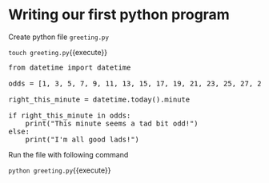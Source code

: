 # Writing our first python program

Create python file `greeting.py`

`touch greeting.py`{{execute}}

<pre class="file" data-filename="greeting.py" data-target="replace">
from datetime import datetime

odds = [1, 3, 5, 7, 9, 11, 13, 15, 17, 19, 21, 23, 25, 27, 29, 31, 33, 35, 37, 39, 41, 43, 45, 47, 51, 53, 55, 57, 59]

right_this_minute = datetime.today().minute

if right_this_minute in odds:
    print("This minute seems a tad bit odd!")
else:
    print("I'm all good lads!")
</pre>

Run the file with following command

`python greeting.py`{{execute}}
